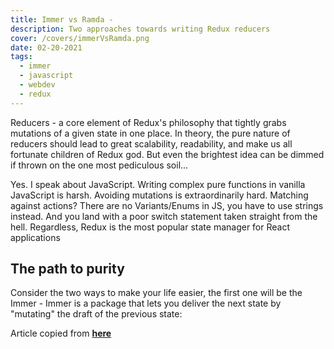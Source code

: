 ```yaml
---
title: Immer vs Ramda -
description: Two approaches towards writing Redux reducers
cover: /covers/immerVsRamda.png
date: 02-20-2021
tags:
  - immer
  - javascript
  - webdev
  - redux
---
```


Reducers - a core element of Redux's philosophy that tightly grabs mutations of a given state in one place. In theory, the pure nature of reducers should lead to great scalability, readability, and make us all fortunate children of Redux god. But even the brightest idea can be dimmed if thrown on the one most pediculous soil...

Yes. I speak about JavaScript. Writing complex pure functions in vanilla JavaScript is harsh. Avoiding mutations is extraordinarily hard. Matching against actions? There are no Variants/Enums in JS, you have to use strings instead. And you land with a poor switch statement taken straight from the hell. Regardless, Redux is the most popular state manager for React applications

## The path to purity

Consider the two ways to make your life easier, the first one will be the Immer - Immer is a package that lets you deliver the next state by "mutating" the draft of the previous state:

Article copied from **[here](www.dev.to/fkrasnowski/immer-vs-ramda-two-approaches-towards-writing-redux-reducers-3fe0)**
